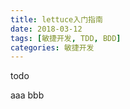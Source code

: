 ```yaml
---
title: lettuce入门指南
date: 2018-03-12
tags: [敏捷开发, TDD, BDD]
categories: 敏捷开发
---
```


todo

<!--more-->

aaa
bbb
